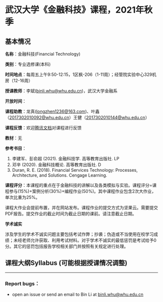 # 武汉大学《金融科技》课程，2021年秋季

## 基本情况

**名称**：金融科技(Financial Technology)

**类别**：专业选修课(本科)

**时间地点**：每周五上午9:50-12:15，1区枫-206（1-11周）；经管院实验中心329机房（12-16周）

**授课教师**：李斌(binli.whu@whu.edu.cn)，武汉大学金融系

**开放时间**：

**课程助教**：龙真(longzhen1236@163.com)、叶鑫（2017302010092@whu.edu.cn）王健（2017302010144@whu.edu.cn）

**课程反馈**：欢迎[腾讯文档](https://docs.qq.com/form/page/DU0RxZHd6VE5ubFF1?_w_tencentdocx_form=1)对课程进行反馈

**教材**：无

**参考书目**：

1. 李建军、彭俞超 (2021). 金融科技学. 高等教育出版社. LP
2. 邓辛 (2020). 金融科技概论. 高等教育出版社. D
3. Duran, R. E. (2018). Financial Services Technology: Processes, Architecture, and Solutions. Cengage Learning.

**课程评分**：本课程的重点在于金融科技的讲解以及各类模拟与实验。课程评分=课程参与(15%)+案例分析(30%)+编程作业(50%)。其中课程作业包含2次大作业，单次比重为25%。

​ 课程大作业会提前布置，并在网站发布。课程作业的提交方式为坚果云。需要提交PDF报告。提交作业的截止时间为截止日期的课前。请注意截止日期。

**学术诚实**

涉及学生的学术不诚实问题主要包括考试作弊；抄袭；伪造或不当使用在校学习成绩；未经老师允许获取、利用考试材料。对于学术不诚实的最低惩罚是考试给予0分。其它的惩罚包括报告学校相关部门并按照有关规定进行处理。

## 课程大纲Syllabus (可能根据授课情况调整)

---

### Report bugs：

* open an issue or send an email to Bin Li at binli.whu@whu.edu.cn
